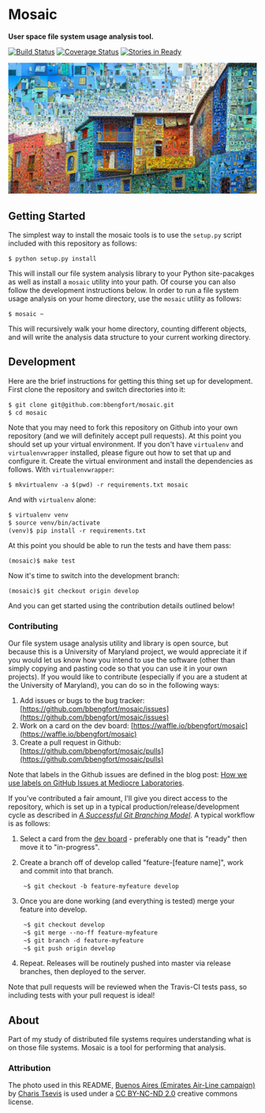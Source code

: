 # Mosaic

**User space file system usage analysis tool.**

[![Build Status](https://travis-ci.org/bbengfort/mosaic.svg?branch=master)](https://travis-ci.org/bbengfort/mosaic)
[![Coverage Status](https://coveralls.io/repos/bbengfort/mosaic/badge.svg?branch=master&service=github)](https://coveralls.io/github/bbengfort/mosaic?branch=master)
[![Stories in Ready](https://badge.waffle.io/bbengfort/mosaic.png?label=ready&title=Ready)](https://waffle.io/bbengfort/mosaic)

[![Buenos Aires (Emirates Air-Line campaign)][buenos_aires.jpg]][buenos_aires_flickr]

## Getting Started

The simplest way to install the mosaic tools is to use the `setup.py` script included with this repository as follows:

    $ python setup.py install

This will install our file system analysis library to your Python site-pacakges as well as install a `mosaic` utility into your path. Of course you can also follow the development instructions below. In order to run a file system usage analysis on your home directory, use the `mosaic` utility as follows:

    $ mosaic ~

This will recursively walk your home directory, counting different objects, and will write the analysis data structure to your current working directory.

## Development

Here are the brief instructions for getting this thing set up for development. First clone the repository and switch directories into it:

    $ git clone git@github.com:bbengfort/mosaic.git
    $ cd mosaic

Note that you may need to fork this repository on Github into your own repository (and we will definitely accept pull requests). At this point you should set up your virtual environment. If you don't have `virtualenv` and `virtualenvwrapper` installed, please figure out how to set that up and configure it. Create the virtual environment and install the dependencies as follows. With `virtualenvwrapper`:

    $ mkvirtualenv -a $(pwd) -r requirements.txt mosaic

And with `virtualenv` alone:

    $ virtualenv venv
    $ source venv/bin/activate
    (venv)$ pip install -r requirements.txt

At this point you should be able to run the tests and have them pass:

    (mosaic)$ make test

Now it's time to switch into the development branch:

    (mosaic)$ git checkout origin develop

And you can get started using the contribution details outlined below!

### Contributing

Our file system usage analysis utility and library is open source, but because this is a University of Maryland project, we would appreciate it if you would let us know how you intend to use the software (other than simply copying and pasting code so that you can use it in your own projects). If you would like to contribute (especially if you are a student at the University of Maryland), you can do so in the following ways:

1. Add issues or bugs to the bug tracker: [https://github.com/bbengfort/mosaic/issues](https://github.com/bbengfort/mosaic/issues)
2. Work on a card on the dev board: [https://waffle.io/bbengfort/mosaic](https://waffle.io/bbengfort/mosaic)
3. Create a pull request in Github: [https://github.com/bbengfort/mosaic/pulls](https://github.com/bbengfort/mosaic/pulls)

Note that labels in the Github issues are defined in the blog post: [How we use labels on GitHub Issues at Mediocre Laboratories](https://mediocre.com/forum/topics/how-we-use-labels-on-github-issues-at-mediocre-laboratories).

If you've contributed a fair amount, I'll give you direct access to the repository, which is set up in a typical production/release/development cycle as described in _[A Successful Git Branching Model](http://nvie.com/posts/a-successful-git-branching-model/)_. A typical workflow is as follows:

1. Select a card from the [dev board](https://waffle.io/bbengfort/mosaic) - preferably one that is "ready" then move it to "in-progress".

2. Create a branch off of develop called "feature-[feature name]", work and commit into that branch.

        ~$ git checkout -b feature-myfeature develop

3. Once you are done working (and everything is tested) merge your feature into develop.

        ~$ git checkout develop
        ~$ git merge --no-ff feature-myfeature
        ~$ git branch -d feature-myfeature
        ~$ git push origin develop

4. Repeat. Releases will be routinely pushed into master via release branches, then deployed to the server.

Note that pull requests will be reviewed when the Travis-CI tests pass, so including tests with your pull request is ideal!

## About

Part of my study of distributed file systems requires understanding what is on those file systems. Mosaic is a tool for performing that analysis.

### Attribution

The photo used in this README, [Buenos Aires (Emirates Air-Line campaign)][buenos_aires_flickr] by [Charis Tsevis](https://www.flickr.com/photos/tsevis/) is used under a [CC BY-NC-ND 2.0](https://creativecommons.org/licenses/by-nc-nd/2.0/) creative commons license.

[buenos_aires.jpg]: docs/images/buenos_aires.jpg
[buenos_aires_flickr]: https://flic.kr/p/oCAg4Q
